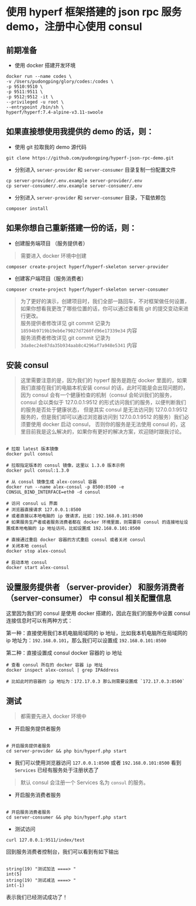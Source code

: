 # 使用 hyperf 框架搭建的 json rpc 服务 demo，注册中心使用 consul

## 前期准备

- 使用 docker 搭建开发环境

```shell
docker run --name codes \
-v /Users/pudongping/glory/codes:/codes \
-p 9510:9510 \
-p 9511:9511 \
-p 9512:9512 -it \
--privileged -u root \
--entrypoint /bin/sh \
hyperf/hyperf:7.4-alpine-v3.11-swoole
```

## 如果直接想使用我提供的 demo 的话，则：

- 使用 git 拉取我的 demo 源代码

```shell
git clone https://github.com/pudongping/hyperf-json-rpc-demo.git
```

- 分别进入 `server-provider` 和 `server-consumer` 目录复制一份配置文件

```shell
cp server-provider/.env.example server-provider/.env
cp server-consumer/.env.example server-consumer/.env
```

- 分别进入 `server-provider` 和 `server-consumer` 目录，下载依赖包

```shell
composer install
```

## 如果你想自己重新搭建一份的话，则：

- 创建服务端项目 （服务提供者）

> 需要进入 docker 环境中创建

```shell
composer create-project hyperf/hyperf-skeleton server-provider
```

- 创建客户端项目（服务消费者）

```shell
composer create-project hyperf/hyperf-skeleton server-consumer
```

> 为了更好的演示，创建项目时，我们全部一路回车，不对框架做任何设置，如果你想看我更改了哪些位置的话，你可以通过查看我 git 的提交变动来进行更改。  
> 服务提供者修改详见 git commit 记录为 `18594b9719b19eb6e79027d7260fd96e17339e34` 内容  
> 服务消费者修改详见 git commit 记录为 `3da8ec24e87da35b934aab8c4296af7a948e5341` 内容  


## 安装 consul

> 这里需要注意的是，因为我们的 hyperf 服务是跑在 docker 里面的，如果我们直接在我们的电脑本机安装 consul 的话，此时可能是会出现问题的，因为
> consul 会有一个健康检查的机制（consul 会轮训我们的服务，consul 会以类似于 127.0.0.1:9512 的形式访问我们的服务，以便判断我们的服务是否处于健康状态，
> 但是其实 consul 是无法访问到 127.0.0.1:9512 服务的，但是我们却可以通过浏览器访问到 127.0.0.1:9512 的服务）我们必须要使用 docker 启动 consul，
> 否则你的服务是无法使用 consul 的，这里目前我是这么解决的，如果你有更好的解决方案，欢迎随时跟我讨论。

```shell

# 拉取 latest 版本镜像
docker pull consul

# 拉取指定版本的 consul 镜像，这里以 1.3.0 版本示例
docker pull consul:1.3.0

# 从 consul 镜像生成 alex-consul 容器
docker run --name alex-consul -p 8500:8500 -e CONSUL_BIND_INTERFACE=eth0 -d consul

# 访问 consul ui 界面
# 浏览器直接请求 127.0.0.1:8500 
# 或者直接以本地电脑的 ip 做请求，比如：192.168.0.101:8500
# 如果服务生产者或者服务消费者都在 docker 环境里面，则需要将 consul 的连接地址设置成本地电脑的 ip 地址访问，比如设置成 192.168.0.101:8500

# 直接通过重启 docker 容器的方式重启 consul 或者关闭 consul
# 关闭本地 consul
docker stop alex-consul

# 启动本地 consul
docker start alex-consul
```

## 设置服务提供者 （server-provider） 和服务消费者（server-consumer） 中 consul 相关配置信息

这里因为我们的 consul 是使用 docker 搭建的，因此在我们的服务中设置 consul 连接信息时可以有两种方式：

第一种：直接使用我们本机电脑局域网的 ip 地址，比如我本机电脑所在局域网的 ip 地址为：`192.168.0.101`，那么我们可以设置成 `192.168.0.101:8500`

第二种：直接设置成 consul docker 容器的 ip 地址

```shell
# 查看 consul 所在的 docker 容器 ip 地址
docker inspect alex-consul | grep IPAddress

# 比如此时的容器的 ip 地址为：172.17.0.3 那么则需要设置成 `172.17.0.3:8500`
```

## 测试

> 都需要先进入 docker 环境中

- 开启服务提供者服务

```shell

# 开启服务提供者服务
cd server-provider && php bin/hyperf.php start

```

- 我们可以使用浏览器访问 `127.0.0.1:8500` 或者 `192.168.0.101:8500` 看到 `Services` 已经有服务处于注册状态了

> 默认 consul 会注册一个 Services 名为 `consul` 的服务。

- 开启服务消费者服务

```shell

# 开启服务消费者服务
cd server-consumer && php bin/hyperf.php start

```

- 测试访问

```shell
curl 127.0.0.1:9511/index/test
```

回到服务消费者控制台，我们可以看到有如下输出

```shell

string(19) "测试加法 ====> "
int(5)
string(19) "测试减法 ====> "
int(-1)

```

表示我们已经测试成功了！